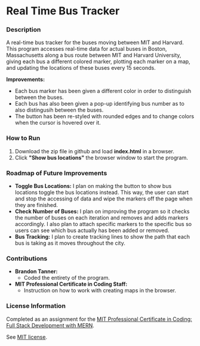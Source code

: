 # Real Time Bus Tracker

### Description

A real-time bus tracker for the buses moving between MIT and Harvard. This program accesses real-time data for actual buses in Boston, Massachusetts along a bus route between MIT and Harvard University, giving each bus a different colored marker, plotting each marker on a map, and updating the locations of these buses every 15 seconds.

**Improvements:** 
- Each bus marker has been given a different color in order to distinguish between the buses.
- Each bus has also been given a pop-up identifying bus number as to also distingusih between the buses.
- The button has been re-styled with rounded edges and to change colors when the cursor is hovered over it.

### How to Run

1. Download the zip file in github and load **index.html** in a browser.
2. Click **"Show bus locations"** the browser window to start the program. 

### Roadmap of Future Improvements

- **Toggle Bus Locations:** I plan on making the button to show bus locations toggle the bus locations instead. This way, the user can start and stop the accessing of data and wipe the markers off the page when they are finished.
- **Check Number of Buses:** I plan on improving the program so it checks the number of buses on each iteration and removes and adds markers accordingly. I also plan to attach specific markers to the specific bus so users can see which bus actually has been added or removed.
- **Bus Tracking:** I plan to create tracking lines to show the path that each bus is taking as it moves throughout the city.  

### Contributions

- **Brandon Tanner:** 
    - Coded the entirety of the program.
- **MIT Professional Certificate in Coding Staff:** 
    - Instruction on how to work with creating maps in the browser.

### License Information
Completed as an assignment for the [MIT Professional Certificate in Coding: Full Stack Development with MERN](https://executive-ed.xpro.mit.edu/professional-certificate-coding?utm_source=Google&utm_medium=c&utm_term=mit%20coding&utm_location=1027726&utm_campaign=B-365D_US_GG_SE_PCC_Brand&utm_content=MIT-Coding___School_Duration&gclid=Cj0KCQiAweaNBhDEARIsAJ5hwbe5iGViYiDsRYlBGKAHHLbH-GiiJ16dKOBbV7tvosiu9UTfbS7tAygaAkW1EALw_wcB).

See [MIT license](https://github.com/brandontanner/Real-Time-Bus-Tracker/blob/main/LICENSE).

